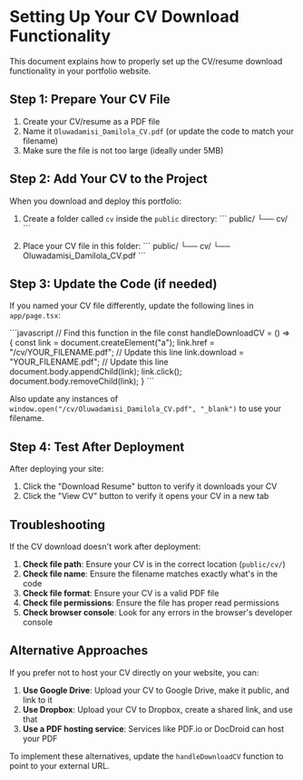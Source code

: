 # Setting Up Your CV Download Functionality

This document explains how to properly set up the CV/resume download functionality in your portfolio website.

## Step 1: Prepare Your CV File

1. Create your CV/resume as a PDF file
2. Name it `Oluwadamisi_Damilola_CV.pdf` (or update the code to match your filename)
3. Make sure the file is not too large (ideally under 5MB)

## Step 2: Add Your CV to the Project

When you download and deploy this portfolio:

1. Create a folder called `cv` inside the `public` directory:
   \`\`\`
   public/
   └── cv/
   \`\`\`

2. Place your CV file in this folder:
   \`\`\`
   public/
   └── cv/
       └── Oluwadamisi_Damilola_CV.pdf
   \`\`\`

## Step 3: Update the Code (if needed)

If you named your CV file differently, update the following lines in `app/page.tsx`:

\`\`\`javascript
// Find this function in the file
const handleDownloadCV = () => {
  const link = document.createElement("a");
  link.href = "/cv/YOUR_FILENAME.pdf"; // Update this line
  link.download = "YOUR_FILENAME.pdf"; // Update this line
  document.body.appendChild(link);
  link.click();
  document.body.removeChild(link);
}
\`\`\`

Also update any instances of `window.open("/cv/Oluwadamisi_Damilola_CV.pdf", "_blank")` to use your filename.

## Step 4: Test After Deployment

After deploying your site:

1. Click the "Download Resume" button to verify it downloads your CV
2. Click the "View CV" button to verify it opens your CV in a new tab

## Troubleshooting

If the CV download doesn't work after deployment:

1. **Check file path**: Ensure your CV is in the correct location (`public/cv/`)
2. **Check file name**: Ensure the filename matches exactly what's in the code
3. **Check file format**: Ensure your CV is a valid PDF file
4. **Check file permissions**: Ensure the file has proper read permissions
5. **Check browser console**: Look for any errors in the browser's developer console

## Alternative Approaches

If you prefer not to host your CV directly on your website, you can:

1. **Use Google Drive**: Upload your CV to Google Drive, make it public, and link to it
2. **Use Dropbox**: Upload your CV to Dropbox, create a shared link, and use that
3. **Use a PDF hosting service**: Services like PDF.io or DocDroid can host your PDF

To implement these alternatives, update the `handleDownloadCV` function to point to your external URL.
